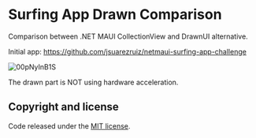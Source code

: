# Surfing App Drawn Comparison

Comparison between .NET MAUI CollectionView and DrawnUI alternative.

Initial app: https://github.com/jsuarezruiz/netmaui-surfing-app-challenge

![00pNyInB1S](https://github.com/taublast/SurfAppCompareDrawn/assets/25801194/239b1db2-efb4-43cf-a4c8-5a6948f7ca23)

The drawn part is NOT using hardware acceleration.

## Copyright and license

Code released under the [MIT license](https://opensource.org/licenses/MIT).
